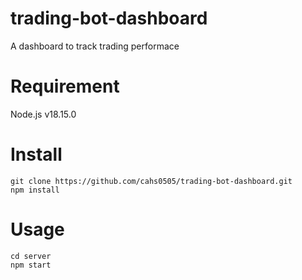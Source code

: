 # trading-bot-dashboard
A dashboard to track trading performace

# Requirement
Node.js v18.15.0


# Install
```
git clone https://github.com/cahs0505/trading-bot-dashboard.git
npm install
```

# Usage
```
cd server
npm start
```
